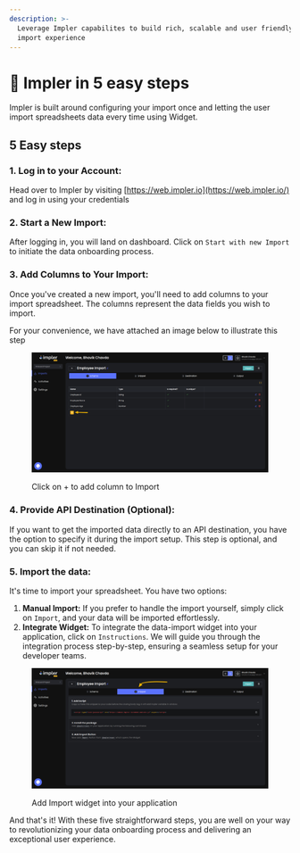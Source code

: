 ```yaml
---
description: >-
  Leverage Impler capabilites to build rich, scalable and user friendly data
  import experience
---
```


# 🧿 Impler in 5 easy steps

Impler is built around configuring your import once and letting the user import spreadsheets data every time using Widget.

## 5 Easy steps

### &#x20;1. Log in to your Account:

Head over to Impler by visiting [https://web.impler.io](https://web.impler.io/) and log in using your credentials

### 2. Start a New Import:

After logging in, you will land on dashboard. Click on `Start with new Import` to initiate the data onboarding process.

### 3. Add Columns to Your Import:

Once you've created a new import, you'll need to add columns to your import spreadsheet. The columns represent the data fields you wish to import.

For your convenience, we have attached an image below to illustrate this step

<figure><img src="../.gitbook/assets/image (2) (1).png" alt=""><figcaption><p>Click on + to add column to Import</p></figcaption></figure>

### 4. Provide API Destination (Optional):

If you want to get the imported data directly to an API destination, you have the option to specify it during the import setup. This step is optional, and you can skip it if not needed.

### 5. Import the data:

It's time to import your spreadsheet. You have two options:

1. **Manual Import:** If you prefer to handle the import yourself, simply click on `Import`, and your data will be imported effortlessly.
2. **Integrate Widget:** To integrate the data-import widget into your application, click on `Instructions`. We will guide you through the integration process step-by-step, ensuring a seamless setup for your developer teams.

<figure><img src="../.gitbook/assets/image (4).png" alt=""><figcaption><p>Add Import widget into your application</p></figcaption></figure>

And that's it! With these five straightforward steps, you are well on your way to revolutionizing your data onboarding process and delivering an exceptional user experience.
